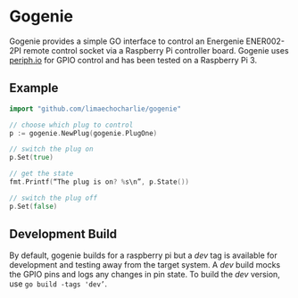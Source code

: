 # Gogenie 

Gogenie provides a simple GO interface to control an Energenie ENER002-2PI remote control socket via a Raspberry Pi 
controller board. Gogenie uses [periph.io](https://periph.io/) for GPIO control and has been tested on a Raspberry Pi 3. 

## Example
~~~go
import "github.com/limaechocharlie/gogenie"

// choose which plug to control
p := gogenie.NewPlug(gogenie.PlugOne)

// switch the plug on
p.Set(true)

// get the state
fmt.Printf(“The plug is on? %s\n”, p.State())

// switch the plug off
p.Set(false)
~~~
## Development Build
By default, gogenie builds for a raspberry pi but a *dev* tag is available for development and testing away from the target system.
A *dev* build mocks the GPIO pins and logs any changes in pin state. 
To build the *dev* version, use `go build -tags 'dev’`.

